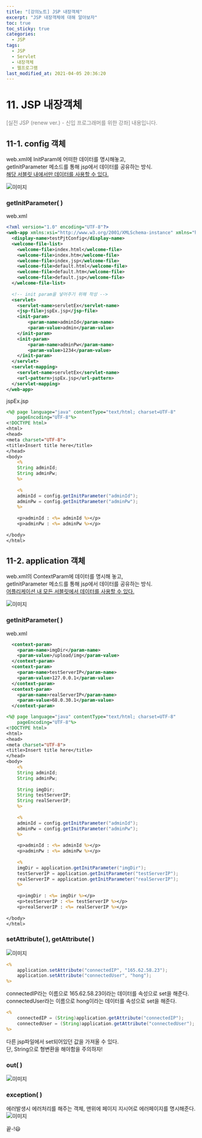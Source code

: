 ```yaml
---
title: "[강의노트] JSP 내장객체"
excerpt: "JSP 내장객체에 대해 알아보자"
toc: true
toc_sticky: true
categories:
  - JSP
tags:
  - JSP
  - Servlet
  - 내장객체
  - 웹프로그램
last_modified_at: 2021-04-05 20:36:20
---
```

# 11. JSP 내장객체
<span style="color:grey">[실전 JSP (renew ver.) - 신입 프로그래머를 위한 강좌] 내용입니다.</span>

## 11-1. config 객체
web.xml에 InitParam에 어떠한 데이터를 명시해놓고,  
getInitParameter 메소드를 통해 jsp에서 데이터를 공유하는 방식.  
<u>해당 서블릿 내에서만 데이터를 사용할 수 있다.  </u>

![이미지](/assets/images/JSP&Servlet/실전JSP/11강/11강_1.png) 

### getInitParameter( )
  
web.xml  
  
```xml
<?xml version="1.0" encoding="UTF-8"?>
<web-app xmlns:xsi="http://www.w3.org/2001/XMLSchema-instance" xmlns="http://xmlns.jcp.org/xml/ns/javaee" xsi:schemaLocation="http://xmlns.jcp.org/xml/ns/javaee http://xmlns.jcp.org/xml/ns/javaee/web-app_3_1.xsd" id="WebApp_ID" version="3.1">
  <display-name>testPjtConfig</display-name>
  <welcome-file-list>
    <welcome-file>index.html</welcome-file>
    <welcome-file>index.htm</welcome-file>
    <welcome-file>index.jsp</welcome-file>
    <welcome-file>default.html</welcome-file>
    <welcome-file>default.htm</welcome-file>
    <welcome-file>default.jsp</welcome-file>
  </welcome-file-list>
  
  <!-- init param을 넣어주기 위해 작성 -->
  <servlet>
  	<servlet-name>servletEx</servlet-name>
  	<jsp-file>jspEx.jsp</jsp-file>
  	<init-param>
  		<param-name>adminId</param-name>
  		<param-value>admin</param-value>
  	</init-param>
  	<init-param>
  		<param-name>adminPw</param-name>
  		<param-value>1234</param-value>
  	</init-param>
  </servlet>
  <servlet-mapping>
  	<servlet-name>servletEx</servlet-name>
  	<url-pattern>jspEx.jsp</url-pattern>
  </servlet-mapping>
</web-app>
```
  
jspEx.jsp  
  
```jsp
<%@ page language="java" contentType="text/html; charset=UTF-8"
    pageEncoding="UTF-8"%>
<!DOCTYPE html>
<html>
<head>
<meta charset="UTF-8">
<title>Insert title here</title>
</head>
<body>
	<%
	String adminId;
	String adminPw;
	%>
	
	<%
	adminId = config.getInitParameter("adminId");
	adminPw = config.getInitParameter("adminPw");
	%>
	
	<p>adminId : <%= adminId %></p>
	<p>adminPw : <%= adminPw %></p>
	
</body>
</html>
```
  
## 11-2. application 객체
web.xml의 ContextParam에 데이터를 명시해 놓고,  
getInitParameter 메소드를 통해 jsp에서 데이터를 공유하는 방식.  
<u>어플리케이션 내 모든 서블릿에서 데이터를 사용할 수 있다.</u>  

![이미지](/assets/images/JSP&Servlet/실전JSP/11강/11강_2.png)  

### getInitParameter( )
  
web.xml  
  
```xml   
  <context-param>
	<param-name>imgDir</param-name>
	<param-value>/upload/img</param-value>
  </context-param>
  <context-param>
	<param-name>testServerIP</param-name>
	<param-value>127.0.0.1</param-value>
  </context-param>
  <context-param>
	<param-name>realServerIP</param-name>
	<param-value>68.0.30.1</param-value>
  </context-param>
```

```jsp
<%@ page language="java" contentType="text/html; charset=UTF-8"
    pageEncoding="UTF-8"%>
<!DOCTYPE html>
<html>
<head>
<meta charset="UTF-8">
<title>Insert title here</title>
</head>
<body>
	<%
	String adminId;
	String adminPw;
	
	String imgDir;
	String testServerIP;
	String realServerIP;
	%>
	
	<%
	adminId = config.getInitParameter("adminId");
	adminPw = config.getInitParameter("adminPw");
	%>
	
	<p>adminId : <%= adminId %></p>
	<p>adminPw : <%= adminPw %></p>
	
	<%
	imgDir = application.getInitParameter("imgDir");
	testServerIP = application.getInitParameter("testServerIP");
	realServerIP = application.getInitParameter("realServerIP");
	%>
	
	<p>imgDir : <%= imgDir %></p>
	<p>testServerIP : <%= testServerIP %></p>
	<p>realServerIP : <%= realServerIP %></p>
	
</body>
</html>
```

### setAttribute( ), getAttribute( )
  
![이미지](/assets/images/JSP&Servlet/실전JSP/11강/11강_3.png)  

```jsp
<%
	application.setAttribute("connectedIP", "165.62.58.23");
	application.setAttribute("connectedUser", "hong");
%>
```
connectedIP라는 이름으로 165.62.58.23이라는 데이터를 속성으로 set을 해준다.  
connectedUser라는 이름으로 hong이라는 데이터를 속성으로 set을 해준다.  

```jsp
<%
	connectedIP = (String)application.getAttribute("connectedIP");
	connectedUser = (String)application.getAttribute("connectedUser");
%>
```
다른 jsp파일에서 set되어있던 값을 가져올 수 있다.  
단, String으로 형변환을 해야함을 주의하자!  

### out( )
![이미지](/assets/images/JSP&Servlet/실전JSP/11강/11강_4.png)

### exception( )
에러발생시 에러처리를 해주는 객체, 맨위에 페이지 지시어로 에러페이지를 명시해준다.
![이미지](/assets/images/JSP&Servlet/실전JSP/11강/11강_5.png)

  
끝-!😃